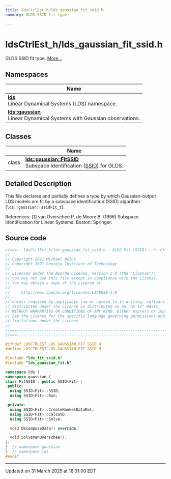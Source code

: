 ```yaml
---
title: ldsCtrlEst_h/lds_gaussian_fit_ssid.h
summary: GLDS SSID fit type. 

---
```


# ldsCtrlEst_h/lds_gaussian_fit_ssid.h

GLDS SSID fit type.  [More...](#detailed-description)



## Namespaces

| Name           |
| -------------- |
| **[lds](/lds-ctrl-est/docs/api/namespaces/namespacelds/)** <br>Linear Dynamical Systems (LDS) namespace.  |
| **[lds::gaussian](/lds-ctrl-est/docs/api/namespaces/namespacelds_1_1gaussian/)** <br>Linear Dynamical Systems with Gaussian observations.  |

## Classes

|                | Name           |
| -------------- | -------------- |
| class | **[lds::gaussian::FitSSID](/lds-ctrl-est/docs/api/classes/classlds_1_1gaussian_1_1_fit_s_s_i_d/)** <br>Subspace Identification ([SSID](/lds-ctrl-est/docs/api/classes/classlds_1_1_s_s_i_d/)) for GLDS.  |

## Detailed Description



This file declares and partially defines a type by which Gaussian-output LDS models are fit by a subspace identification (SSID) algorithm (`lds::gaussian::ssidFit_t`).

References: [1] van Overschee P, de Moore B. (1996) Subspace Identification for Linear Systems. Boston: Springer. 





## Source code

```cpp
//===-- ldsCtrlEst_h/lds_gaussian_fit_ssid.h - GLDS Fit (SSID) --*- C++ -*-===//
//
// Copyright 2021 Michael Bolus
// Copyright 2021 Georgia Institute of Technology
//
// Licensed under the Apache License, Version 2.0 (the "License");
// you may not use this file except in compliance with the License.
// You may obtain a copy of the License at
//
//     http://www.apache.org/licenses/LICENSE-2.0
//
// Unless required by applicable law or agreed to in writing, software
// distributed under the License is distributed on an "AS IS" BASIS,
// WITHOUT WARRANTIES OR CONDITIONS OF ANY KIND, either express or implied.
// See the License for the specific language governing permissions and
// limitations under the License.
//
//===----------------------------------------------------------------------===//
//===----------------------------------------------------------------------===//

#ifndef LDSCTRLEST_LDS_GAUSSIAN_FIT_SSID_H
#define LDSCTRLEST_LDS_GAUSSIAN_FIT_SSID_H

#include "lds_fit_ssid.h"
#include "lds_gaussian_fit.h"

namespace lds {
namespace gaussian {
class FitSSID : public SSID<Fit> {
 public:
  using SSID<Fit>::SSID;
  using SSID<Fit>::Run;

 private:
  using SSID<Fit>::CreateHankelDataMat;
  using SSID<Fit>::CalcSVD;
  using SSID<Fit>::Solve;

  void DecomposeData() override;

  void SolveVanOverschee();
};
}  // namespace gaussian
}  // namespace lds
#endif
```


-------------------------------

Updated on 31 March 2025 at 16:31:00 EDT
